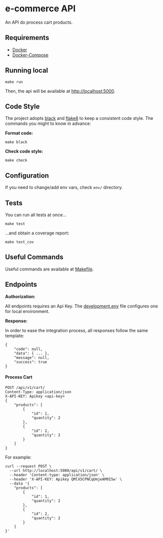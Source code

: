 # e-commerce API
An API do process cart products.

## Requirements

* [Docker](https://www.docker.com/get-started)
* [Docker-Compose](https://docs.docker.com/compose/install/)

## Running local

```
make run
```

Then, the api will be available at [http://localhost:5000](http://localhost:5000).


## Code Style

The project adopts [black](https://github.com/psf/black) and [flake8](https://flake8.pycqa.org/en/latest/) to keep a consistent code style. The commands you might to know in advance:

**Format code:**

```
make black
```

**Check code style:**

```
make check
```

## Configuration

If you need to change/add env vars, check `env/` directory.

## Tests

You can run all tests at once...

```
make test
```

...and obtain a coverage report:

```
make test_cov
```

## Useful Commands

Useful commands are available at [Makefile](./Makefile).

## Endpoints

**Authorization:**

All endpoints requires an Api Key. The [development.env](env/development.env) file configures one for local environment.

**Response:**

In order to ease the integration process, all responses follow the same template:


```
{
    "code": null,
    "data": { ... },
    "message": null,
    "success": true
}
```

#### Process Cart

```
POST /api/v1/cart/
Content-Type: application/json
X-API-KEY: Apikey <api-key>
{
	"products": [
		{
			"id": 1,
			"quantity": 2
		},
		{
			"id": 2,
			"quantity": 2
		}
	]
}
```

For example:

```
curl --request POST \
  --url http://localhost:5000/api/v1/cart/ \
  --header 'Content-type: application/json' \
  --header 'X-API-KEY: Apikey QMlX5CPNCqUmjeAM9ISw' \
  --data '{
	"products": [
		{
			"id": 1,
			"quantity": 2
		},
		{
			"id": 2,
			"quantity": 2
		}
	]
}'
```
